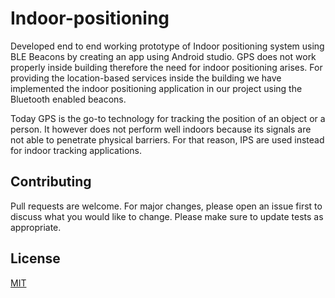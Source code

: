 # Indoor-positioning

Developed end to end working prototype of Indoor positioning system using BLE Beacons by creating an app using Android studio. GPS does not work properly inside building therefore the need for indoor positioning arises. For providing the location-based services inside the building we have implemented the indoor positioning application in our project using the Bluetooth enabled beacons.


Today GPS is the go-to technology for tracking the position of an object or a person. It however does not perform well indoors because its signals are not able to penetrate physical barriers. For that reason, IPS are used instead for indoor tracking applications.

## Contributing
Pull requests are welcome. For major changes, please open an issue first to discuss what you would like to change.
Please make sure to update tests as appropriate.

## License
[MIT](https://choosealicense.com/licenses/mit/)
